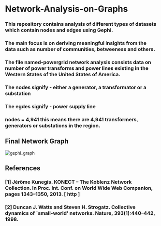 # Network-Analysis-on-Graphs
### This repository contains analysis of different types of datasets which contain nodes and edges using Gephi. 
### The main focus is on deriving meaningful insights from the data such as number of communities, betweeness and others.
### The file named-powergrid network analysis consists data on number of power transforms and power lines existing in the Western States of the United States of America.
### The nodes signify -  either a generator, a transformator or a substation 
### The egdes signify - power supply line
### nodes =	4,941 this means there are 4,941 transformers, generators or substations in the region.

## Final Network Graph
![gephi_graph](https://user-images.githubusercontent.com/93213994/163663494-74e17198-d7ab-42d0-9863-16594ce222c5.jpg)




## References
### [1]	Jérôme Kunegis. KONECT – The Koblenz Network Collection. In Proc. Int. Conf. on World Wide Web Companion, pages 1343–1350, 2013. [ http ]
### [2]	Duncan J. Watts and Steven H. Strogatz. Collective dynamics of `small-world' networks. Nature, 393(1):440–442, 1998.
